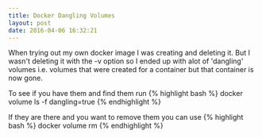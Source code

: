 ```yaml
---
title: Docker Dangling Volumes
layout: post
date: 2016-04-06 16:32:21
---
```

When trying out my own docker image I was creating and deleting it.
But I wasn't deleting it with the -v option so I ended up with alot of 'dangling' volumes i.e. volumes that were created for a container but that container is now gone.

To see if you have them and find them run
{% highlight bash %}
docker volume ls -f dangling=true
{% endhighlight %}

If they are there and you want to remove them you can use
{% highlight bash %}
docker volume rm <VOLUME NAME>
{% endhighlight %}

